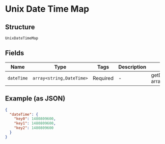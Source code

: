 
# Unix Date Time Map

## Structure

`UnixDateTimeMap`

## Fields

| Name | Type | Tags | Description | Getter | Setter |
|  --- | --- | --- | --- | --- | --- |
| `dateTime` | `array<string,DateTime>` | Required | - | getDateTime(): array | setDateTime(array dateTime): void |

## Example (as JSON)

```json
{
  "dateTime": {
    "key0": 1480809600,
    "key1": 1480809600,
    "key2": 1480809600
  }
}
```

